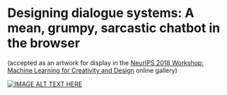 # Designing dialogue systems: A mean, grumpy, sarcastic chatbot in the browser
(accepted as an artwork for display in the [NeurIPS 2018 Workshop: Machine Learning for Creativity and Design](https://nips2018creativity.github.io/) online gallery)

[![IMAGE ALT TEXT HERE](https://github.com/Machine-Learning-Tokyo/seq2seq_bot/blob/master/sarcastobot.png)](https://www.youtube.com/watch?v=NEkYrV_YZLk&t=5s)

